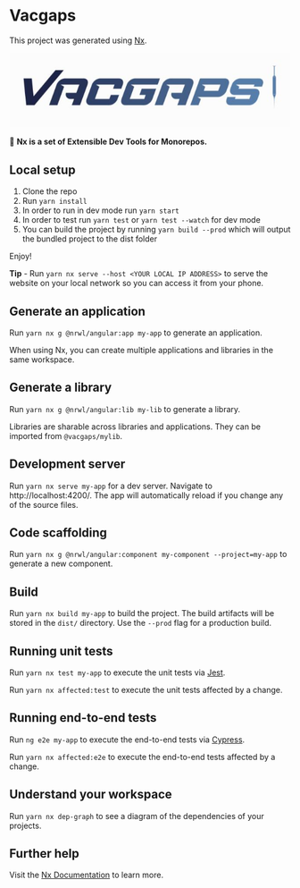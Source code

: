 # Vacgaps

This project was generated using [Nx](https://nx.dev).

![Vacgaps](Vacgaps-logo.jpg)

🔎 **Nx is a set of Extensible Dev Tools for Monorepos.**

## Local setup

1. Clone the repo
2. Run `yarn install`
3. In order to run in dev mode run `yarn start`
4. In order to test run `yarn test` or `yarn test --watch` for dev mode
5. You can build the project by running `yarn build --prod` which will output the bundled project to the dist folder

Enjoy!

**Tip** - Run `yarn nx serve --host <YOUR LOCAL IP ADDRESS>` to serve the website on your local network so you can access it from your phone.

## Generate an application

Run `yarn nx g @nrwl/angular:app my-app` to generate an application.

When using Nx, you can create multiple applications and libraries in the same workspace.

## Generate a library

Run `yarn nx g @nrwl/angular:lib my-lib` to generate a library.

Libraries are sharable across libraries and applications. They can be imported from `@vacgaps/mylib`.

## Development server

Run `yarn nx serve my-app` for a dev server. Navigate to http://localhost:4200/. The app will automatically reload if you change any of the source files.

## Code scaffolding

Run `yarn nx g @nrwl/angular:component my-component --project=my-app` to generate a new component.

## Build

Run `yarn nx build my-app` to build the project. The build artifacts will be stored in the `dist/` directory. Use the `--prod` flag for a production build.

## Running unit tests

Run `yarn nx test my-app` to execute the unit tests via [Jest](https://jestjs.io).

Run `yarn nx affected:test` to execute the unit tests affected by a change.

## Running end-to-end tests

Run `ng e2e my-app` to execute the end-to-end tests via [Cypress](https://www.cypress.io).

Run `yarn nx affected:e2e` to execute the end-to-end tests affected by a change.

## Understand your workspace

Run `yarn nx dep-graph` to see a diagram of the dependencies of your projects.

## Further help

Visit the [Nx Documentation](https://nx.dev) to learn more.

